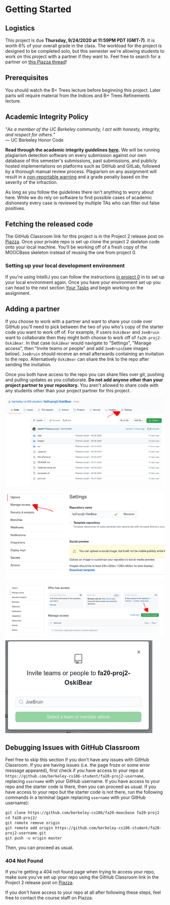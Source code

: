 # Getting Started

## Logistics

This project is due **Thursday, 9/24/2020 at 11:59PM PDT (GMT-7)**. It is worth 6% of your overall grade in the class. The workload for the project is designed to be completed solo, but this semester we're allowing students to work on this project with a partner if they want to. Feel free to search for a partner on [this Piazza thread](https://piazza.com/class/kducz9b1i3h78i?cid=5)!

## Prerequisites

You should watch the B+ Trees lecture before beginning this project. Later parts will require material from the Indices and B+ Trees Refinements lecture.

## Academic Integrity Policy

“_As a member of the UC Berkeley community, I act with honesty, integrity, and respect for others._”  
— UC Berkeley Honor Code

**Read through the academic integrity guidelines** [**here**](https://piazza.com/class/kducz9b1i3h78i?cid=42)**.** We will be running plagiarism detection software on every submission against our own database of this semester's submissions, past submissions, and publicly hosted implementations on platforms such as GitHub and GitLab, followed by a thorough manual review process. Plagiarism on any assignment will result in a [non-reportable warning](https://sa.berkeley.edu/student-code-of-conduct-section6) and a grade penalty based on the severity of the infraction. 

As long as you follow the guidelines there isn't anything to worry about here. While we do rely on software to find possible cases of academic dishonesty every case is reviewed by multiple TAs who can filter out false positives.

## Fetching the released code

The GitHub Classroom link for this project is in the Project 2 release post on [Piazza](https://piazza.com/class/kducz9b1i3h78i). Once your private repo is set up clone the project 2 skeleton code onto your local machine. You'll be working off of a fresh copy of the MOOCBase skeleton instead of reusing the one from project 0.

### Setting up your local development environment

If you're using IntelliJ you can follow the instructions [in project 0](../proj0/getting-started.md#setting-up-your-local-development-environment) in to set up your local environment again. Once you have your environment set up you can head to the next section [Your Tasks](your-tasks.md) and begin working on the assignment.

## Adding a partner

If you choose to work with a partner and want to share your code over GitHub you'll need to pick between the two of you who's copy of the starter code you want to work off of. For example, if users `OskiBear` and `JoeBruin` want to collaborate then they might both choose to work off of `fa20-proj2-OskiBear`. In that case `OskiBear` would navigate to "Settings", "Manage access", then "Invite teams or people" and add `JoeBruin`\(see images below\). `JoeBruin` should receive an email afterwards containing an invitation to the repo. Alternatively `OskiBear` can share the link to the repo after sending the invitation.

Once you both have access to the repo you can share files over git, pushing and pulling updates as you collaborate. **Do not add anyone other than your project partner to your repository.** You aren't allowed to share code with any students other than your project partner for this project. 

![Navigate to your fa20-proj2-yourname repo&apos;s Settings](../../.gitbook/assets/image%20%287%29.png)

![Go to Manage Access](../../.gitbook/assets/image%20%286%29.png)

![](../../.gitbook/assets/image%20%288%29.png)

![Invite your partner](../../.gitbook/assets/image%20%289%29.png)

## Debugging Issues with GitHub Classroom

Feel free to skip this section if you don't have any issues with GitHub Classroom. If you are having issues \(i.e. the page froze or some error message appeared\), first check if you have access to your repo at `https://github.com/berkeley-cs186-student/fa20-proj2-username`, replacing `username` with your GitHub username. If you have access to your repo and the starter code is there, then you can proceed as usual. If you have access to your repo but the starter code is not there, run the following commands in a terminal \(again replacing `username` with your GitHub username\):

```text
git clone https://github.com/berkeley-cs186/fa20-moocbase fa20-proj2
cd fa20-proj2/
git remote remove origin
git remote add origin https://github.com/berkeley-cs186-student/fa20-proj2-username.git
git push -u origin master
```

Then, you can proceed as usual.

### 404 Not Found

If you're getting a 404 not found page when trying to access your repo, make sure you've set up your repo using the GitHub Classroom link in the Project 2 release post on [Piazza](https://piazza.com/class/kducz9b1i3h78i).

If you don't have access to your repo at all after following these steps, feel free to contact the course staff on Piazza.

